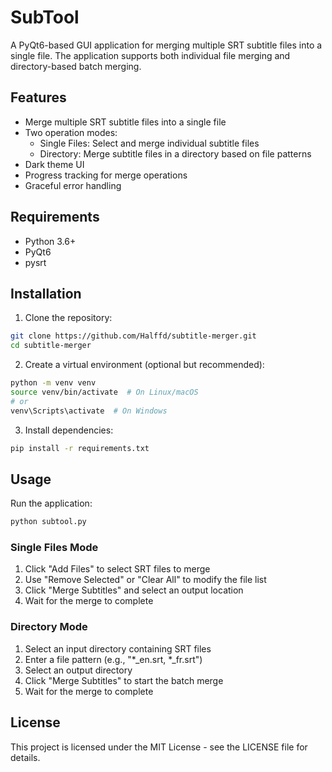 # SubTool

A PyQt6-based GUI application for merging multiple SRT subtitle files into a single file. The application supports both individual file merging and directory-based batch merging.

## Features

- Merge multiple SRT subtitle files into a single file
- Two operation modes:
  - Single Files: Select and merge individual subtitle files
  - Directory: Merge subtitle files in a directory based on file patterns
- Dark theme UI
- Progress tracking for merge operations
- Graceful error handling

## Requirements

- Python 3.6+
- PyQt6
- pysrt

## Installation

1. Clone the repository:
```bash
git clone https://github.com/Halffd/subtitle-merger.git
cd subtitle-merger
```

2. Create a virtual environment (optional but recommended):
```bash
python -m venv venv
source venv/bin/activate  # On Linux/macOS
# or
venv\Scripts\activate  # On Windows
```

3. Install dependencies:
```bash
pip install -r requirements.txt
```

## Usage

Run the application:
```bash
python subtool.py
```

### Single Files Mode
1. Click "Add Files" to select SRT files to merge
2. Use "Remove Selected" or "Clear All" to modify the file list
3. Click "Merge Subtitles" and select an output location
4. Wait for the merge to complete

### Directory Mode
1. Select an input directory containing SRT files
2. Enter a file pattern (e.g., "*_en.srt, *_fr.srt")
3. Select an output directory
4. Click "Merge Subtitles" to start the batch merge
5. Wait for the merge to complete

## License

This project is licensed under the MIT License - see the LICENSE file for details.
